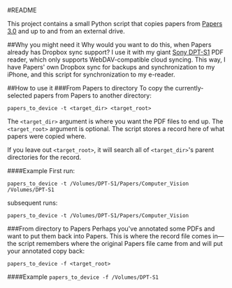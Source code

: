 #README

This project contains a small Python script that copies papers from [Papers 3.0](http://papersapp.com) and up to and from an external drive.

##Why you might need it
Why would you want to do this, when Papers already has Dropbox sync support? I use it with my giant [Sony DPT-S1](https://pro.sony.com/bbsc/ssr/product-DPTS1) PDF reader, which only supports WebDAV-compatible cloud syncing. This way, I have Papers' own Dropbox sync for backups and synchronization to my iPhone, and this script for synchronization to my e-reader.

##How to use it
###From Papers to directory
To copy the currently-selected papers from Papers to another directory:

`papers_to_device -t <target_dir> <target_root>`

The `<target_dir>` argument is where you want the PDF files to end up. The `<target_root>` argument is optional. The script stores a record here of what papers were copied where.

If you leave out `<target_root>`, it will search all of `<target_dir>`'s parent directories for the record.


####Example
First run:

`papers_to_device -t /Volumes/DPT-S1/Papers/Computer_Vision /Volumes/DPT-S1`

subsequent runs:

`papers_to_device -t /Volumes/DPT-S1/Papers/Computer_Vision`

###From directory to Papers
Perhaps you've annotated some PDFs and want to put them back into Papers. This is where the record file comes in—the script remembers where the original Papers file came from and will put your annotated copy back:

`papers_to_device -f <target_root>`

####Example
`papers_to_device -f /Volumes/DPT-S1`